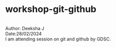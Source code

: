 # workshop-git-github
<br>
Author: Deeksha J 
<br>
Date:28/02/2024
<br>
I am attending session on git and github by GDSC.